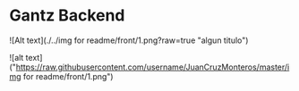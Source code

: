 # Gantz Backend

![Alt text](./../img for readme/front/1.png?raw=true "algun titulo")

![alt text]("https://raw.githubusercontent.com/username/JuanCruzMonteros/master/img for readme/front/1.png")
